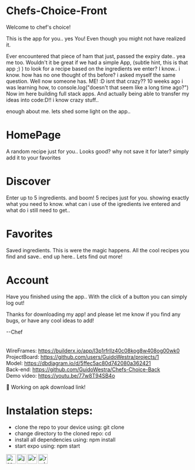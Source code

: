 # Chefs-Choice-Front
Welcome to chef's choice!

This is the app for you.. yes You!
Even though you might not have realized it.

Ever encountered that piece of ham that just,
passed the expiry date.. yea me too.
Wouldn't it be great if we had a simple App, 
(subtle hint, this is that app ;) ) to look 
for a recipe based on the ingredients we enter? 
I know.. i know. how has no one thought of ths before?
i asked myself the same question. Well now someone has. 
ME! :D isnt that crazy?? 10 weeks ago i was learning how, 
to console.log("doesn't that seem like a long time ago?")
Now im here building full stack apps. And actually being able
to transfer my ideas into code:D!! i know crazy stuff.. 

enough about me. lets shed some light on the app.. 

# HomePage
A random recipe just for you.. Looks good? 
why not save it for later? simply add it to your favorites

# Discover
Enter up to 5 ingredients. and boom! 5 recipes just for you. 
showing exactly what you need to know. what can i use of the igredients
ive entered and what do i still need to get..

# Favorites
Saved ingredients. This is were the magic happens. All the cool recipes 
you find and save.. end up here.. Lets find out more! 

# Account
Have you finished using the app.. With the click of a button you can 
simply log out! 

Thanks for downloading my app! and please let me know if you find any bugs,
or have any cool ideas to add! 

--Chef <br />
<br />
<br />
WireFrames: https://builderx.io/app/l3p1rfrllz40c08kog8w408og00wk0 <br />
ProjectBoard: https://github.com/users/GuidoWestra/projects/1 <br />
Model: https://dbdiagram.io/d/5ffec5ac80d742080a362421 <br />
Back-end: https://github.com/GuidoWestra/Chefs-Choice-Back <br />
Demo video: https://youtu.be/77w8T94SB4o<br />

:wrench: Working on apk download link!

# Instalation steps: 
- clone the repo to your device using:  git clone <link> <your project name>  <br />
- change directory to the cloned repo:  cd <your project name> <br />
- install all dependencies using:       npm install<br />
- start expo using:                     npm start<br />


<img align="left" alt="css logo" width="26px" src="https://cdn.iconscout.com/icon/free/png-512/css-118-569410.png"/>
<img align="left" alt="js logo" width="26px" src="https://www.freepnglogos.com/uploads/javascript-png/javascript-vector-logo-yellow-png-transparent-javascript-vector-12.png"/>
<img align="left" alt="react logo" width="26px" src="https://cdn.iconscout.com/icon/free/png-512/react-1-282599.png"/>
<img align="left" alt="redux logo" width="26px" src="https://cdn.iconscout.com/icon/free/png-512/redux-283024.png"/>

